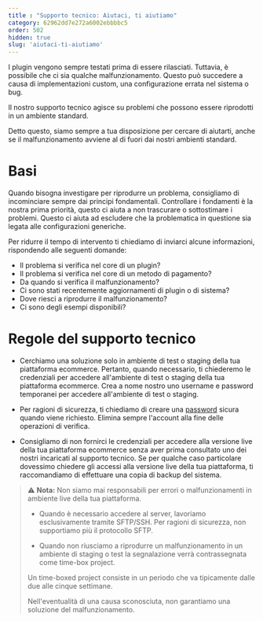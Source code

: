 ```yaml
---
title : "Supporto tecnico: Aiutaci, ti aiutiamo"
category: 62962dd7e272a6002ebbbbc5
order: 502
hidden: true
slug: 'aiutaci-ti-aiutiamo'
---
```


I plugin vengono sempre testati prima di essere rilasciati. Tuttavia, è possibile che ci sia qualche malfunzionamento.
Questo può succedere a causa di implementazioni custom, una configurazione errata nel sistema o bug.

Il nostro supporto tecnico agisce su problemi che possono essere riprodotti in un ambiente standard.

Detto questo, siamo sempre a tua disposizione per cercare di aiutarti, anche se il malfunzionamento avviene al di fuori dai nostri ambienti standard.

# Basi 
Quando bisogna investigare per riprodurre un problema, consigliamo di incominciare sempre dai principi fondamentali.
Controllare i fondamenti è la nostra prima priorità, questo ci aiuta a non trascurare o sottostimare i problemi.
Questo ci aiuta ad escludere che la problematica in questione sia legata alle configurazioni generiche. 

Per ridurre il tempo di intervento ti chiediamo di inviarci alcune informazioni, rispondendo alle seguenti domande:

- Il problema si verifica nel core di un plugin?
- Il problema si verifica nel core di un metodo di pagamento? 
- Da quando si verifica il malfunzionamento?
- Ci sono stati recentemente aggiornamenti di plugin o di sistema? 
- Dove riesci a riprodurre il malfunzionamento?
- Ci sono degli esempi disponibili? 

# Regole del supporto tecnico 

- Cerchiamo una soluzione solo in ambiente di test o staging della tua piattaforma ecommerce. Pertanto, quando necessario, ti chiederemo le credenziali per accedere all'ambiente di test o staging della tua piattaforma ecommerce. 
Crea a nome nostro uno username e password temporanei per accedere all'ambiente di test o staging. 

- Per ragioni di sicurezza, ti chiediamo di creare una [password](https://www.lastpass.com/it/password-generator) sicura quando viene richiesto. Elimina sempre l'account alla fine delle operazioni di verifica.

- Consigliamo di non fornirci le credenziali per accedere alla versione live della tua piattaforma ecommerce senza aver prima consultato uno dei nostri incaricati al supporto tecnico. 
Se per qualche caso particolare dovessimo chiedere gli accessi alla versione live della tua piattaforma, ti raccomandiamo di effettuare una copia di backup del sistema.

> ⚠️ **Nota:** Non siamo mai responsabili per errori o malfunzionamenti in ambiente live della tua piattaforma.
>
> - Quando è	necessario accedere al server, lavoriamo esclusivamente tramite SFTP/SSH. Per ragioni di sicurezza, non supportiamo più il protocollo SFTP. 
>
> - Quando non riusciamo a riprodurre un malfunzionamento in un ambiente di staging o test la segnalazione verrà contrassegnata come time-box project.  
>
> Un time-boxed project consiste in un periodo che va tipicamente dalle due alle cinque settimane.
>
> Nell'eventualità di una causa sconosciuta, non garantiamo una soluzione del malfunzionamento.
   
